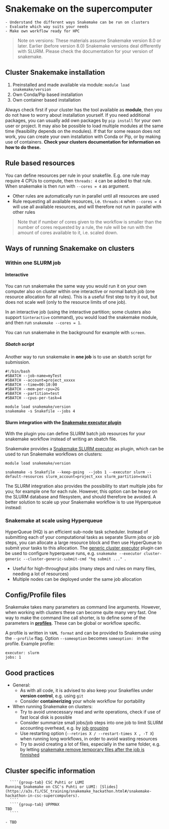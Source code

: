 # Snakemake on the supercomputer

```{objectives}
- Understand the different ways Snakemake can be run on clusters
- Evaluate which way suits your needs 
- Make own workflow ready for HPC
```

> Note on versions: These materials assume Snakemake version 8.0 or later. Earlier (before version 8.0) Snakemake versions deal differently with SLURM. Please check the documentation for your version of snakemake. 


## Cluster Snakemake installation

1. Preinstalled and made available via module: `module load snakemake/version`
2. Own Conda/Pip based installation
3. Own container based installation

Always check first if your cluster has the tool available as **module**, then you do not have to worry about installation yourself.
If you need additional packages, you can usually add own packages by `pip install` for your own user or project. It may also be possible to load multiple modules at the same time (feasibility depends on the modules). If that for some reason does not work, you can create your own installation with Conda or Pip, or by making use of containers. **Check your clusters documentation for information on how to do these.**


## Rule based resources

You can define resources per rule in your snakefile. E.g. one rule may require 4 CPUs to compute, then `threads: 4` can be added to that rule. When snakemake is then run with `--cores = 4` as argument.

* Other rules are automatically run in parallel until all resources are used
* Rule requesting all available resources, i.e. `threads:4` when `--cores = 4` will use all available resources, and will therefore not run in parallel with other rules

> Note that if number of cores given to the workflow is smaller than the number of cores requested by a rule, the rule will be run with the amount of cores available to it, i.e. scaled down.


## Ways of running Snakemake on clusters

### Within one SLURM job

#### Interactive

You can run snakemake the same way you would run it on your own computer also on cluster within one interactive or normal batch job (one resource allocation for all rules). This is a useful first step to try it out, but does not scale well (only to the resource limits of one job).

In an interactive job (using the interactive partition; some clusters also support `Sinteractive` command), you would load the snakemake module, and then run `snakemake --cores = 1`.

You can run snakemake in the background for example with `screen`.

##### Sbatch script

Another way to run snakemake in **one job** is to use an sbatch script for submission.

```
#!/bin/bash
#SBATCH --job-name=myTest
#SBATCH --account=project_xxxxx
#SBATCH --time=00:10:00
#SBATCH --mem-per-cpu=2G
#SBATCH --partition=test
#SBATCH --cpus-per-task=4

module load snakemake/version
snakemake -s Snakefile --jobs 4
```

#### Slurm integration with the [Snakemake executor plugin](https://snakemake.github.io/snakemake-plugin-catalog/plugins/executor/slurm.html)

With the plugin you can define SLURM batch job resources for your snakemake workflow instead of writing an sbatch file.


Snakemake provides a [Snakemake SLURM executor](https://snakemake.github.io/snakemake-plugin-catalog/plugins/executor/slurm.html) as plugin, which can be used to run Snakemake workflows on clusters:

```
module load snakemake/version

snakemake -s Snakefile --keep-going  --jobs 1 --executor slurm --default-resources slurm_account=project_xxx slurm_partition=small  
```

The SLURM integration also provides the possibility to start multiple jobs for you; for example one for each rule. However, this option can be heavy on the SLURM database and filesystem, and should therefore be avoided. A better solution to scale up your Snakemake workflow is to use Hyperqueue instead:

### Snakemake at scale using Hyperqueue

HyperQueue (HQ) is an efficient sub-node task scheduler. Instead of submitting each of your computational tasks as separate Slurm jobs or job steps, you can allocate a large resource block and then use HyperQueue to submit your tasks to this allocation.
The [generic cluster executor](https://snakemake.github.io/snakemake-plugin-catalog/plugins/executor/cluster-generic.html) plugin can be used to configure hyperqueue runs, e.g. `snakemake --executor cluster-generic --cluster-generic-submit-cmd "hq submit ..." `.

- Useful for high-throughput jobs (many steps and rules on many files, needing a lot of resources)
- Multiple nodes can be deployed under the same job allocation


## Config/Profile files

Snakemake takes many parameters as command line arguments. However, when working with clusters these can become quite many very fast. One way to make the command line call shorter, is to define some of the parameters in [**profiles**](https://snakemake.readthedocs.io/en/stable/executing/cli.html#profiles). These can be global or workflow specific. 

A profile is written in `YAML format` and can be provided to Snakemake using the `--profile` flag. Option `--someoption` becomes `someoption: ` in the profile. Example profile:

```
executor: slurm
jobs: 1
```

## Good practices

- General: 
    - As with all code, it is advised to also keep your Snakefiles under **version control**, e.g. using `git`
    - Consider **containerizing** your whole workflow for portability
- When running Snakemake on clusters: 
    - Try to avoid unnecessary read and write operations, check if use of fast local disk is possible
    - Consider summarize small jobs/job steps into one job to limit SLURM accounting overhead, e.g. by [job grouping](https://snakemake.readthedocs.io/en/stable/executing/grouping.html)
    - Use restarting option (`--retries X / --restart-times X , -T X`) when running long workflows, in order to avoid wasting resources
    - Try to avoid creating a lot of files, especially in the same folder, e.g. by letting [snakemake remove temporary files after the job is finnished](https://snakemake.readthedocs.io/en/stable/snakefiles/rules.html#protected-and-temporary-files)

##  Cluster specific information

`````{tabs}
  ````{group-tab} CSC Puhti or LUMI
Running Snakemake on CSC's Puhti or LUMI: [Slides](https://a3s.fi/CSC_training/snakemake_hackathon.html#/snakemake-hackathon-in-csc-supercomputers).
  ````
  ````{group-tab} UPPMAX
TBD
  ````
`````


```{keypoints}
- TBD
```

